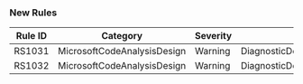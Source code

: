 ### New Rules
Rule ID | Category | Severity | Notes
--------|----------|----------|-------
RS1031 | MicrosoftCodeAnalysisDesign | Warning | DiagnosticDescriptorCreationAnalyzer
RS1032 | MicrosoftCodeAnalysisDesign | Warning | DiagnosticDescriptorCreationAnalyzer